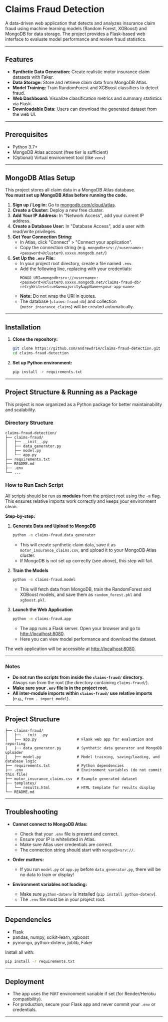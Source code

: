 # Claims Fraud Detection

A data-driven web application that detects and analyzes insurance claim fraud using machine learning models (Random Forest, XGBoost) and MongoDB for data storage. The project provides a Flask-based web interface to evaluate model performance and review fraud statistics.

---

## Features

- **Synthetic Data Generation:** Create realistic motor insurance claim datasets with Faker.
- **Data Storage:** Store and retrieve claim data from MongoDB Atlas.
- **Model Training:** Train RandomForest and XGBoost classifiers to detect fraud.
- **Web Dashboard:** Visualize classification metrics and summary statistics via Flask.
- **Downloadable Data:** Users can download the generated dataset from the web UI.

---

## Prerequisites

- Python 3.7+
- MongoDB Atlas account (free tier is sufficient)
- (Optional) Virtual environment tool (like `venv`)

---

## MongoDB Atlas Setup

This project stores all claim data in a MongoDB Atlas database.  
**You must set up MongoDB Atlas before running the code.**

1. **Sign up / Log in:** Go to [mongodb.com/cloud/atlas](https://www.mongodb.com/cloud/atlas).
2. **Create a Cluster:** Deploy a new free cluster.
3. **Add Your IP Address:** In "Network Access", add your current IP address.
4. **Create a Database User:** In "Database Access", add a user with read/write privileges.
5. **Get Your Connection String:**
    - In Atlas, click "Connect" > "Connect your application".
    - Copy the connection string (e.g. `mongodb+srv://<username>:<password>@cluster0.xxxxx.mongodb.net/`)
6. **Set Up the `.env` File:**
    - In your project root directory, create a file named `.env`.
    - Add the following line, replacing with your credentials:
      ```
      MONGO_URI=mongodb+srv://<username>:<password>@cluster0.xxxxx.mongodb.net/claims-fraud-db?retryWrites=true&w=majority&appName=<your-app-name>
      ```
    - **Note:** Do not wrap the URI in quotes.  
    - The database (`claims-fraud-db`) and collection (`motor_insurance_claims`) will be created automatically.

---

## Installation

1. **Clone the repository:**

    ```bash
    git clone https://github.com/andrewdr14/claims-fraud-detection.git
    cd claims-fraud-detection
    ```

2. **Set up Python environment:**

    ```bash
    pip install -r requirements.txt
    ```

---

## Project Structure & Running as a Package

This project is now organized as a Python package for better maintainability and scalability.

### Directory Structure

```
claims-fraud-detection/
├── claims-fraud/
│   ├── __init__.py
│   ├── data_generator.py
│   ├── model.py
│   └── app.py
├── requirements.txt
├── README.md
├── .env
└── ...
```

### How to Run Each Script

All scripts should be run as **modules** from the project root using the `-m` flag.  
This ensures relative imports work correctly and keeps your environment clean.

**Step-by-step:**

1. **Generate Data and Upload to MongoDB**

    ```bash
    python -m claims-fraud.data_generator
    ```
    - This will create synthetic claim data, save it as `motor_insurance_claims.csv`, and upload it to your MongoDB Atlas cluster.
    - If MongoDB is not set up correctly (see above), this step will fail.

2. **Train the Models**

    ```bash
    python -m claims-fraud.model
    ```

    - This will fetch data from MongoDB, train the RandomForest and XGBoost models, and save them as `random_forest.pkl` and `xgboost.pkl`.

3. **Launch the Web Application**

    ```bash
    python -m claims-fraud.app
    ```

    - The app runs a Flask server. Open your browser and go to [http://localhost:8080](http://localhost:8080).
    - Here you can view model performance and download the dataset.

The web application will be accessible at [http://localhost:8080](http://localhost:8080).

---

### Notes

- **Do not run the scripts from inside the `claims-fraud/` directory.**  
  Always run from the root (the directory containing `claims-fraud/`).
- **Make sure your `.env` file is in the project root.**
- **All inter-module imports within `claims-fraud/` use relative imports** (e.g., `from . import model`).

---

## Project Structure

```
├── claims-fraud/
│   ├── __init__.py
│   ├── app.py                  # Flask web app for evaluation and reporting
│   ├── data_generator.py       # Synthetic data generator and MongoDB uploader
│   ├── model.py                # Model training, saving/loading, and database logic
├── requirements.txt            # Python dependencies
├── .env                        # Environment variables (do not commit this file)
├── motor_insurance_claims.csv  # Example generated dataset
├── templates/
│   └── results.html            # HTML template for results display
└── README.md
```

---

## Troubleshooting

- **Cannot connect to MongoDB Atlas:**  
  - Check that your `.env` file is present and correct.
  - Ensure your IP is whitelisted in Atlas.
  - Make sure Atlas user credentials are correct.
  - The connection string should start with `mongodb+srv://`.

- **Order matters:**  
  - If you run `model.py` or `app.py` before `data_generator.py`, there will be no data to train or display!

- **Environment variables not loading:**  
  - Make sure `python-dotenv` is installed (`pip install python-dotenv`).
  - The `.env` file must be in your project root.

---

## Dependencies 

- Flask
- pandas, numpy, scikit-learn, xgboost
- pymongo, python-dotenv, joblib, Faker

Install all with:

```bash
pip install -r requirements.txt
```

---

## Deployment

- The app uses the `PORT` environment variable if set (for Render/Heroku compatibility).
- For production, secure your Flask app and never commit your `.env` or credentials.

---

